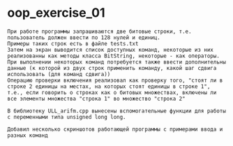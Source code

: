 # oop_exercise_01

	При работе программы запрашиваются две битовые строки, т.е. пользователь должен ввести по 128 нулей и единиц.
	Примеры таких строк есть в файле tests.txt
	Затем на экран выводится список доступных команд, некоторые из них реализованны как методы класса BitString, некоторые - как операторы.
	При выполнении некоторых команд потребуется также ввести дополнительны данные (к которой из двух строк применить команду, какой шаг сдвига использовать (для команд сдвига))
	Операцию проверки включения реализовал как проверку того, "стоят ли в строке 2 единицы на местах, на которых стоят единицы в строке 1", т.е., если говорить о строках как о битовых множествах, включены ли все элементы множества "строка 1" во множество "строка 2"
	
	В библиотеку ULL_arifm.cpp вынесены вспомогательные функции для работы с переменными типа unsigned long long.
	
	Добавил несколько скриншотов работающей программы с примерами ввода и разных команд
